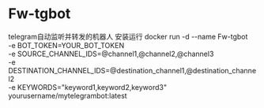 # Fw-tgbot
telegram自动监听并转发的机器人
安装运行
docker run -d --name Fw-tgbot \
    -e BOT_TOKEN=YOUR_BOT_TOKEN \
    -e SOURCE_CHANNEL_IDS=@channel1,@channel2,@channel3 \
    -e DESTINATION_CHANNEL_IDS=@destination_channel1,@destination_channel2 \
    -e KEYWORDS="keyword1,keyword2,keyword3" \
    yourusername/mytelegrambot:latest
